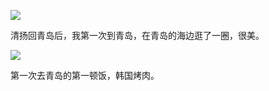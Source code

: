 ![](https://raw.githubusercontent.com/helloqingyang/mkdocs/main/docs/images/100/2017-10%E5%BC%A0/img_20170618_135844f.jpg)

清扬回青岛后，我第一次到青岛，在青岛的海边逛了一圈，很美。

![](https://raw.githubusercontent.com/helloqingyang/mkdocs/main/docs/images/100/2017-10%E5%BC%A0/img_20170618_143933r.jpg)

第一次去青岛的第一顿饭，韩国烤肉。

